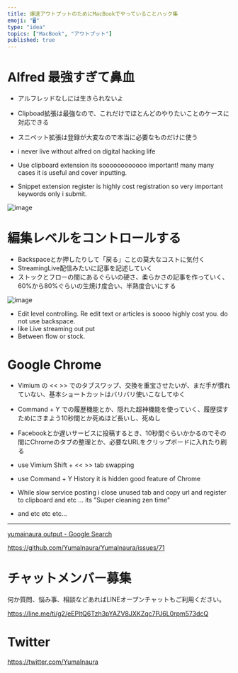 ```yaml
---
title: 爆速アウトプットのためにMacBookでやっていることハック集
emoji: "🖥"
type: "idea"
topics: ["MacBook", "アウトプット"]
published: true
---
```


# Alfred 最強すぎて鼻血

- アルフレッドなしには生きられないよ
- Clipboad拡張は最強なので、これだけでほとんどのやりたいことのケースに対応できる
- スニペット拡張は登録が大変なので本当に必要なものだけに使う

- i never live without alfred on digital hacking life
- Use  clipboard extension its soooooooooooo important! many many cases it is useful and cover inputting.
- Snippet extension register is highly cost registration so very important keywords only i submit.

![image](https://user-images.githubusercontent.com/13635059/50553273-10c78280-0ce7-11e9-8abb-2b8f313afda2.png)


# 編集レベルをコントロールする

- Backspaceとか押したりして「戻る」ことの莫大なコストに気付く
- StreamingLive配信みたいに記事を記述していく
- ストックとフローの間にあるぐらいの硬さ、柔らかさの記事を作っていく、60%から80%ぐらいの生焼け度合い、半熟度合いにする

![image](https://user-images.githubusercontent.com/13635059/50553271-05745700-0ce7-11e9-889f-42b0344a6acd.png)

- Edit level controlling. Re edit text or articles is soooo highly cost you. do not use backspace.
- like Live streaming out put
- Between flow or stock.

# Google Chrome

- Vimium の << >> でのタブスワップ、交換を重宝させたいが、まだ手が慣れていない、基本ショートカットはバリバリ使いこなしてゆく
- Command + Y での履歴機能とか、隠れた超神機能を使っていく、履歴探すためにさまよう10秒間とか死ぬほど長いし、死ぬし
- Facebookとか遅いサービスに投稿するとき、10秒間ぐらいかかるのでその間にChromeのタブの整理とか、必要なURLをクリップボードに入れたり刷る

- use Vimium Shift + << >> tab swapping
- use Command + Y History it is hidden good feature of Chrome
- While slow service posting i close unused tab and copy url and register to clipboard and etc ... its "Super cleaning zen time"
- and etc etc etc...

---

[yumainaura output - Google Search](https://www.google.com/search?q=yumainaura+output&oq=yumainaura+output&aqs=chrome..69i57j69i64l2.6059j0j7&sourceid=chrome&ie=UTF-8)


https://github.com/YumaInaura/YumaInaura/issues/71








<!-- Update From Qiita API -->

# チャットメンバー募集


何か質問、悩み事、相談などあればLINEオープンチャットもご利用ください。

https://line.me/ti/g2/eEPltQ6Tzh3pYAZV8JXKZqc7PJ6L0rpm573dcQ





# Twitter


https://twitter.com/YumaInaura


<!-- Update From Qiita API -->


